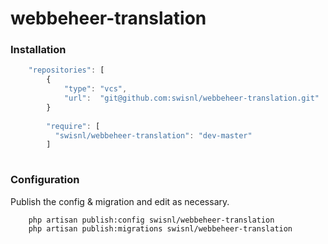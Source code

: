 webbeheer-translation
=====================

### Installation


```javascript
  	"repositories": [
		{
			"type": "vcs",
			"url":  "git@github.com:swisnl/webbeheer-translation.git"
		}
		
		"require": [
		  "swisnl/webbeheer-translation": "dev-master"
		]
		
```

### Configuration

Publish the config & migration and edit as necessary.

```bash
	php artisan publish:config swisnl/webbeheer-translation
	php artisan publish:migrations swisnl/webbeheer-translation
```
